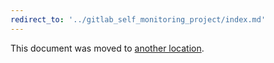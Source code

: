 ```yaml
---
redirect_to: '../gitlab_self_monitoring_project/index.md'
---
```


This document was moved to [another location](../gitlab_self_monitoring_project/index.md).
